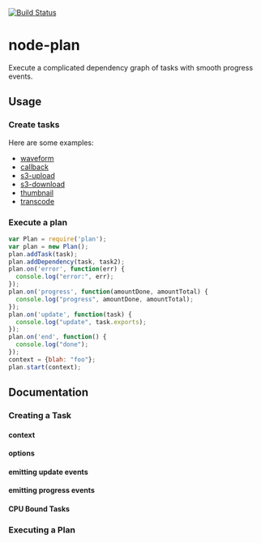 [![Build Status](https://secure.travis-ci.org/superjoe30/node-plan.png?branch=master)](https://travis-ci.org/superjoe30/node-plan)

# node-plan

Execute a complicated dependency graph of tasks with smooth progress events.

## Usage

### Create tasks

Here are some examples:

 * [waveform](https://github.com/superjoe30/node-plan-waveform)
 * [callback](https://github.com/superjoe30/node-plan-callback)
 * [s3-upload](https://github.com/superjoe30/node-plan-s3-upload)
 * [s3-download](https://github.com/superjoe30/node-plan-s3-download)
 * [thumbnail](https://github.com/superjoe30/node-plan-thumbnail)
 * [transcode](https://github.com/superjoe30/node-plan-transcode)

### Execute a plan

```js
var Plan = require('plan');
var plan = new Plan();
plan.addTask(task);
plan.addDependency(task, task2);
plan.on('error', function(err) {
  console.log("error:", err);
});
plan.on('progress', function(amountDone, amountTotal) {
  console.log("progress", amountDone, amountTotal);
});
plan.on('update', function(task) {
  console.log("update", task.exports);
});
plan.on('end', function() {
  console.log("done");
});
context = {blah: "foo"};
plan.start(context);
```

## Documentation

### Creating a Task

#### context

#### options

#### emitting update events

#### emitting progress events

#### CPU Bound Tasks

### Executing a Plan
